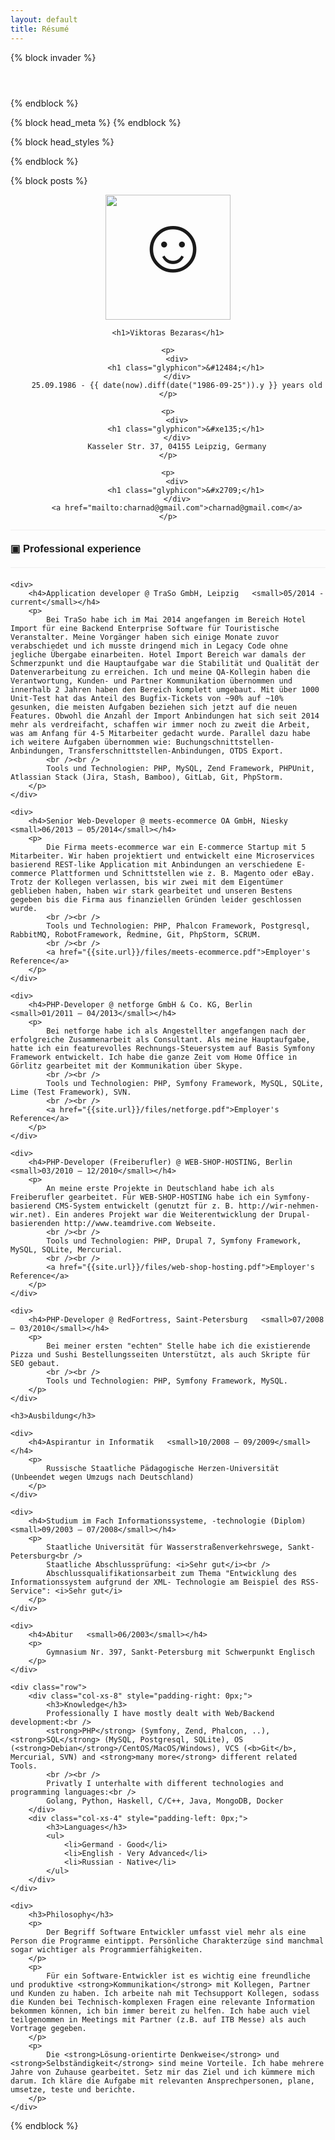 ```yaml
---
layout: default
title: Résumé
---
```


{% block invader %}
<div style="padding-top: 3em;"/>
{% endblock %}

{% block head_meta %}
    <meta name="robots" content="noindex">
{% endblock %}

{% block head_styles %}
<style>
    #cv-sidebar #cv-photo {
        border: 1px;
        width: 200px;
    }

    #cv-sidebar {
        text-align: center;
    }

    #cv-main {
        font-family: "Arial";
    }

    #cv-main h3 {
        padding-top: 20px;
        padding-bottom: 20px;
        border-top: 1px solid #EEEEEE;
        border-bottom: 1px solid #EEEEEE;
        margin-top: 0px;
        margin-bottom: 20px;
    }

    #cv-main h3:before {
        content: "\025A3  "
    }

    #cv-main > div {
        margin-bottom: 3em;
    }

    #cv-main > div > p {
        text-align: justify;
        color: #444444;
    }

    #cv-main h4 {
        font-weight: bold;
    }
</style>
{% endblock %}

{% block posts %}
<div id="cv-sidebar" class="col-xs-3">
    <span style="font-size: 125px;"><img src="img/viktoras.jpg" id="cv-photo" class="img-thumbnail" alt="☺"/></span>

    <h1>Viktoras Bezaras</h1>

    <p>
        <div>
            <h1 class="glyphicon">&#12484;</h1>
        </div>
        25.09.1986 - {{ date(now).diff(date("1986-09-25")).y }} years old
    </p>

    <p>
        <div>
            <h1 class="glyphicon">&#xe135;</h1>
        </div>
        Kasseler Str. 37, 04155 Leipzig, Germany
    </p>

    <p>
        <div>
            <h1 class="glyphicon">&#x2709;</h1>
        </div>
        <a href="mailto:charnad@gmail.com">charnad@gmail.com</a>
    </p>
</div>

<div id="cv-main" class="col-xs-9">
    <h3>Professional experience</h3>

    <div>
        <h4>Application developer @ TraSo GmbH, Leipzig   <small>05/2014 - current</small></h4>
        <p>
            Bei TraSo habe ich im Mai 2014 angefangen im Bereich Hotel Import für eine Backend Enterprise Software für Touristische Veranstalter. Meine Vorgänger haben sich einige Monate zuvor verabschiedet und ich musste dringend mich in Legacy Code ohne jegliche Übergabe einarbeiten. Hotel Import Bereich war damals der Schmerzpunkt und die Hauptaufgabe war die Stabilität und Qualität der Datenverarbeitung zu erreichen. Ich und meine QA-Kollegin haben die Verantwortung, Kunden- und Partner Kommunikation übernommen und innerhalb 2 Jahren haben den Bereich komplett umgebaut. Mit über 1000 Unit-Test hat das Anteil des Bugfix-Tickets von ~90% auf ~10% gesunken, die meisten Aufgaben beziehen sich jetzt auf die neuen Features. Obwohl die Anzahl der Import Anbindungen hat sich seit 2014 mehr als verdreifacht, schaffen wir immer noch zu zweit die Arbeit, was am Anfang für 4-5 Mitarbeiter gedacht wurde. Parallel dazu habe ich weitere Aufgaben übernommen wie: Buchungschnittstellen-Anbindungen, Transferschnittstellen-Anbindungen, OTDS Export.
            <br /><br />
            Tools und Technologien: PHP, MySQL, Zend Framework, PHPUnit, Atlassian Stack (Jira, Stash, Bamboo), GitLab, Git, PhpStorm.
        </p>
    </div>

    <div>
        <h4>Senior Web-Developer @ meets-ecommerce OA GmbH, Niesky   <small>06/2013 – 05/2014</small></h4>
        <p>
            Die Firma meets-ecommerce war ein E-commerce Startup mit 5 Mitarbeiter. Wir haben projektiert und entwickelt eine Microservices basierend REST-like Application mit Anbindungen an verschiedene E-commerce Plattformen und Schnittstellen wie z. B. Magento oder eBay. Trotz der Kollegen verlassen, bis wir zwei mit dem Eigentümer geblieben haben, haben wir stark gearbeitet und unseren Bestens gegeben bis die Firma aus finanziellen Gründen leider geschlossen wurde.
            <br /><br />
            Tools und Technologien: PHP, Phalcon Framework, Postgresql, RabbitMQ, RobotFramework, Redmine, Git, PhpStorm, SCRUM.
            <br /><br />
            <a href="{{site.url}}/files/meets-ecommerce.pdf">Employer's Reference</a>
        </p>
    </div>

    <div>
        <h4>PHP-Developer @ netforge GmbH & Co. KG, Berlin    <small>01/2011 – 04/2013</small></h4>
        <p>
            Bei netforge habe ich als Angestellter angefangen nach der erfolgreiche Zusammenarbeit als Consultant. Als meine Hauptaufgabe, hatte ich ein featurevolles Rechnungs-Steuersystem auf Basis Symfony Framework entwickelt. Ich habe die ganze Zeit vom Home Office in Görlitz gearbeitet mit der Kommunikation über Skype.
            <br /><br />
            Tools und Technologien: PHP, Symfony Framework, MySQL, SQLite, Lime (Test Framework), SVN.
            <br /><br />
            <a href="{{site.url}}/files/netforge.pdf">Employer's Reference</a>
        </p>
    </div>

    <div>
        <h4>PHP-Developer (Freiberufler) @ WEB-SHOP-HOSTING, Berlin   <small>03/2010 – 12/2010</small></h4>
        <p>
            An meine erste Projekte in Deutschland habe ich als Freiberufler gearbeitet. Für WEB-SHOP-HOSTING habe ich ein Symfony-basierend CMS-System entwickelt (genutzt für z. B. http://wir-nehmen-wir.net). Ein anderes Projekt war die Weiterentwicklung der Drupal-basierenden http://www.teamdrive.com Webseite.
            <br /><br />
            Tools und Technologien: PHP, Drupal 7, Symfony Framework, MySQL, SQLite, Mercurial.
            <br /><br />
            <a href="{{site.url}}/files/web-shop-hosting.pdf">Employer's Reference</a>
        </p>
    </div>

    <div>
        <h4>PHP-Developer @ RedFortress, Saint-Petersburg   <small>07/2008 – 03/2010</small></h4>
        <p>
            Bei meiner ersten "echten" Stelle habe ich die existierende Pizza und Sushi Bestellungsseiten Unterstützt, als auch Skripte für SEO gebaut. 
            <br /><br />
            Tools und Technologien: PHP, Symfony Framework, MySQL.
        </p>
    </div>

    <h3>Ausbildung</h3>

    <div>
        <h4>Aspirantur in Informatik   <small>10/2008 – 09/2009</small></h4>
        <p>
            Russische Staatliche Pädagogische Herzen-Universität (Unbeendet wegen Umzugs nach Deutschland)
        </p>
    </div>

    <div>
        <h4>Studium im Fach Informationssysteme, -technologie (Diplom)   <small>09/2003 – 07/2008</small></h4>
        <p>
            Staatliche Universität für Wasserstraßenverkehrswege, Sankt-Petersburg<br />
            Staatliche Abschlussprüfung: <i>Sehr gut</i><br />
            Abschlussqualifikationsarbeit zum Thema "Entwicklung des Informationssystem aufgrund der XML- Technologie am Beispiel des RSS-Service": <i>Sehr gut</i>
        </p>
    </div>

    <div>
        <h4>Abitur   <small>06/2003</small></h4>
        <p>
            Gymnasium Nr. 397, Sankt-Petersburg mit Schwerpunkt Englisch
        </p>
    </div>

    <div class="row">
        <div class="col-xs-8" style="padding-right: 0px;">
            <h3>Knowledge</h3>
            Professionally I have mostly dealt with Web/Backend development:<br />
            <strong>PHP</strong> (Symfony, Zend, Phalcon, ..), <strong>SQL</strong> (MySQL, Postgresql, SQLite), OS (<strong>Debian</strong>/CentOS/MacOS/Windows), VCS (<b>Git</b>, Mercurial, SVN) and <strong>many more</strong> different related Tools.
            <br /><br />
            Privatly I unterhalte with different technologies and programming languages:<br />
            Golang, Python, Haskell, C/C++, Java, MongoDB, Docker
        </div>
        <div class="col-xs-4" style="padding-left: 0px;">
            <h3>Languages</h3>
            <ul>
                <li>Germand - Good</li>
                <li>English - Very Advanced</li>
                <li>Russian - Native</li>
            </ul>
        </div>
    </div>

    <div>
        <h3>Philosophy</h3>
        <p>
            Der Begriff Software Entwickler umfasst viel mehr als eine Person die Programme eintippt. Persönliche Charakterzüge sind manchmal sogar wichtiger als Programmierfähigkeiten.
        </p>
        <p>
            Für ein Software-Entwickler ist es wichtig eine freundliche und produktive <strong>Kommunikation</strong> mit Kollegen, Partner und Kunden zu haben. Ich arbeite nah mit Techsupport Kollegen, sodass die Kunden bei Technisch-komplexen Fragen eine relevante Information bekommen können, ich bin immer bereit zu helfen. Ich habe auch viel teilgenommen in Meetings mit Partner (z.B. auf ITB Messe) als auch Vortrage gegeben.
        </p>
        <p>
            Die <strong>Lösung-orientirte Denkweise</strong> und <strong>Selbständigkeit</strong> sind meine Vorteile. Ich habe mehrere Jahre von Zuhause gearbeitet. Setz mir das Ziel und ich kümmere mich darum. Ich kläre die Aufgabe mit relevanten Ansprechpersonen, plane, umsetze, teste und berichte.
        </p>
    </div>
</div>
{% endblock %}